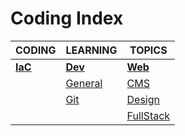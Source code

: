 # Coding Index

|CODING|LEARNING|TOPICS|
|---|---|---|
|[**IaC**](iac-index)|[**Dev**](dev-index)|[**Web**](web-index)|
||[General](coding/dev/dev-general)|[CMS](coding/web/web-cms.md)|
||[Git](coding/dev/dev-git)|[Design](coding/web/web-design.md)
|||[FullStack](coding/web/web-fullstack.md)|
